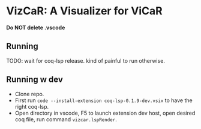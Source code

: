 # VizCaR: A Visualizer for ViCaR

**Do NOT delete .vscode**

## Running

TODO: wait for coq-lsp release. kind of painful to run otherwise.

## Running w dev

- Clone repo.
- First run `code --install-extension coq-lsp-0.1.9-dev.vsix` to have the right coq-lsp.
- Open directory in vscode, F5 to launch extension dev host, open desired coq file, run command `vizcar.lspRender`.
